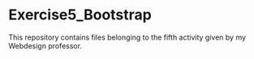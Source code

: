 # Exercise5_Bootstrap
This repository contains files belonging to the fifth activity given by my Webdesign professor.
